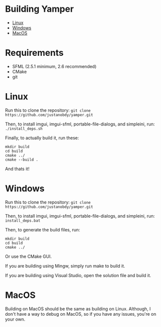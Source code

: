 # Building Yamper
- [Linux](#linux)
- [Windows](#windows)
- [MacOS](#macos)

# Requirements
- SFML (2.5.1 minimum, 2.6 recommended)
- CMake
- git

# Linux

Run this to clone the repository:
```git clone https://github.com/justanobdy/yamper.git```

Then, to install imgui, imgui-sfml, portable-file-dialogs, and simpleini, run:
```./install_deps.sh```

Finally, to actually build it, run these:
```
mkdir build
cd build
cmake ../
cmake --build .
```

And thats it!

# Windows

Run this to clone the repository:
```git clone https://github.com/justanobdy/yamper.git```

Then, to install imgui, imgui-sfml, portable-file-dialogs, and simpleini, run:
```install_deps.bat```

Then, to generate the build files, run:
```
mkdir build
cd build
cmake ../
```
Or use the CMake GUI.

If you are building using Mingw, simply run make to build it.

If you are building using Visual Studio, open the solution file and build it.

# MacOS
Building on MacOS should be the same as building on Linux. Although, I don't have a way to debug on MacOS, so if you have any issues, you're on your own.